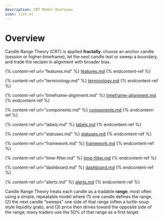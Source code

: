 ```yaml
---
description: CRT Model Overview
icon: list-ol
---
```


# Overview

Candle Range Theory (CRT) is applied **fractally**: choose an anchor candle (session or higher‑timeframe), let the next candle test or sweep a boundary, and trade the reclaim in alignment with broader bias.

{% content-ref url="features.md" %}
[features.md](features.md)
{% endcontent-ref %}

{% content-ref url="terminology.md" %}
[terminology.md](terminology.md)
{% endcontent-ref %}

{% content-ref url="timeframe-alignment.md" %}
[timeframe-alignment.md](timeframe-alignment.md)
{% endcontent-ref %}

{% content-ref url="components.md" %}
[components.md](components.md)
{% endcontent-ref %}

{% content-ref url="labels.md" %}
[labels.md](labels.md)
{% endcontent-ref %}

{% content-ref url="statuses.md" %}
[statuses.md](statuses.md)
{% endcontent-ref %}

{% content-ref url="framework.md" %}
[framework.md](framework.md)
{% endcontent-ref %}

{% content-ref url="time-filter.md" %}
[time-filter.md](time-filter.md)
{% endcontent-ref %}

{% content-ref url="dashboard.md" %}
[dashboard.md](dashboard.md)
{% endcontent-ref %}

{% content-ref url="alerts.md" %}
[alerts.md](alerts.md)
{% endcontent-ref %}

Candle Range Theory treats each candle as a tradable **range**, most often using a simple, repeatable model where (1) one candle defines the range, (2) the next candle “sweeps” one side of that range (often a turtle-soup style liquidity grab), and (3) price then drives toward the opposite side of the range; many traders use the 50% of that range as a first target.
